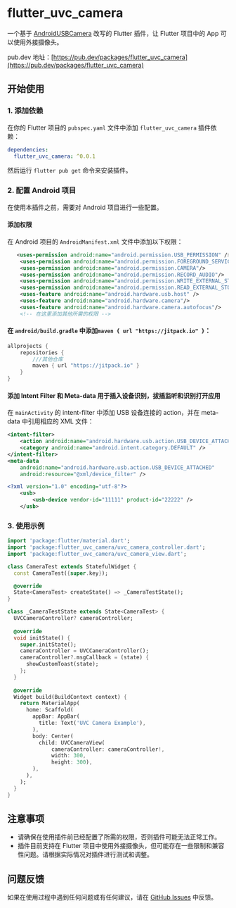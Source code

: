 # flutter_uvc_camera

一个基于 [AndroidUSBCamera](https://github.com/jiangdongguo/AndroidUSBCamera) 改写的 Flutter 插件，让 Flutter 项目中的 App 可以使用外接摄像头。

pub.dev 地址：[https://pub.dev/packages/flutter_uvc_camera](https://pub.dev/packages/flutter_uvc_camera)

## 开始使用

### 1. 添加依赖

在你的 Flutter 项目的 `pubspec.yaml` 文件中添加 `flutter_uvc_camera` 插件依赖：

```yaml
dependencies:
  flutter_uvc_camera: ^0.0.1
```

然后运行 `flutter pub get` 命令来安装插件。

### 2. 配置 Android 项目

在使用本插件之前，需要对 Android 项目进行一些配置。

#### 添加权限

在 Android 项目的 `AndroidManifest.xml` 文件中添加以下权限：

```xml
   <uses-permission android:name="android.permission.USB_PERMISSION" />
    <uses-permission android:name="android.permission.FOREGROUND_SERVICE" />
    <uses-permission android:name="android.permission.CAMERA"/>
    <uses-permission android:name="android.permission.RECORD_AUDIO"/>
    <uses-permission android:name="android.permission.WRITE_EXTERNAL_STORAGE"/>
    <uses-permission android:name="android.permission.READ_EXTERNAL_STORAGE"/>
    <uses-feature android:name="android.hardware.usb.host" />
    <uses-feature android:name="android.hardware.camera"/>
    <uses-feature android:name="android.hardware.camera.autofocus"/>
    <!-- 在这里添加其他所需的权限 -->
```


#### 在 `android/build.gradle` 中添加`maven { url "https://jitpack.io" }`：

```gradle
allprojects {
    repositories {
        ///其他仓库
        maven { url "https://jitpack.io" }
    }
}
```

#### 添加 Intent Filter 和 Meta-data 用于插入设备识别，拔插监听和识别打开应用

在 `mainActivity` 的 intent-filter 中添加 USB 设备连接的 action，并在 meta-data 中引用相应的 XML 文件：

```xml
<intent-filter>
    <action android:name="android.hardware.usb.action.USB_DEVICE_ATTACHED" />
    <category android:name="android.intent.category.DEFAULT" />
</intent-filter>
<meta-data
    android:name="android.hardware.usb.action.USB_DEVICE_ATTACHED"
    android:resource="@xml/device_filter" />
```

```device_filter.xml
<?xml version="1.0" encoding="utf-8"?>
    <usb>
        <usb-device vendor-id="11111" product-id="22222" />
    </usb>
```

### 3. 使用示例

```dart
import 'package:flutter/material.dart';
import 'package:flutter_uvc_camera/uvc_camera_controller.dart';
import 'package:flutter_uvc_camera/uvc_camera_view.dart';

class CameraTest extends StatefulWidget {
  const CameraTest({super.key});

  @override
  State<CameraTest> createState() => _CameraTestState();
}

class _CameraTestState extends State<CameraTest> {
  UVCCameraController? cameraController;
  
  @override
  void initState() {
    super.initState();
    cameraController = UVCCameraController();
    cameraController?.msgCallback = (state) {
      showCustomToast(state);
    };
  }
  
  @override
  Widget build(BuildContext context) {
    return MaterialApp(
      home: Scaffold(
        appBar: AppBar(
          title: Text('UVC Camera Example'),
        ),
        body: Center(
          child: UVCCameraView(
              cameraController: cameraController!,
              width: 300,
              height: 300),
        ),
      ),
    );
  }
}
```

## 注意事项

- 请确保在使用插件前已经配置了所需的权限，否则插件可能无法正常工作。
- 插件目前支持在 Flutter 项目中使用外接摄像头，但可能存在一些限制和兼容性问题。请根据实际情况对插件进行测试和调整。

## 问题反馈

如果在使用过程中遇到任何问题或有任何建议，请在 [GitHub Issues](https://github.com/chenyeju295/flutter_uvc_camera/issues) 中反馈。



